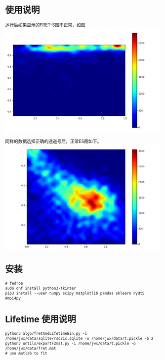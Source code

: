 # 使用说明

运行后如果显示的FRET-S图不正常，如图
![通道选择错误](algo/ch_err_es.png)

同样的数据选择正确的通道号后，正常ES图如下。
![正常ES图](algo/minusBG.png)

# 安装

    # fedroa
    sudo dnf install python3-tkinter
    pip3 install --user numpy scipy matplotlib pandas sklearn PyQt5 #mpi4py 

# Lifetime 使用说明

    python3 algo/fretAndLifetimeBin.py -i /home/jwx/data/sqlite/rsc21c.sqlite -o /home/jwx/data/t.pickle -b 2
    python3 untils/exportF2mat.py -i /home/jwx/data/t.pickle -o /home/jwx/data/fret.mat
    # use matlab to fit